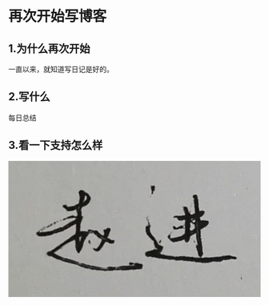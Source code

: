再次开始写博客
============

1.为什么再次开始
----------------

一直以来，就知道写日记是好的。

2.写什么
----------------

每日总结

3.看一下支持怎么样
-------------------

![1](http://github.com/izhaojin/Blog/blob/gh-pages/img/%E7%AD%BE%E5%90%8D.png)